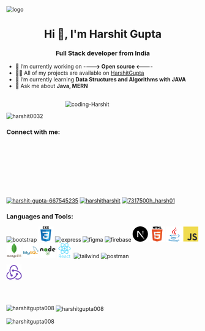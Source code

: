 ![logo](https://github.com/Harshit0032/Harshit0032/blob/main/harshitgupta.png)
<h1 align="center">Hi 👋, I'm Harshit Gupta</h1>
    
<h3 align="center">Full Stack developer from India</h3>



- 🔭 I’m currently working on **----> Open source <----**
- 👨‍💻 All of my projects are available on [HarshitGupta](https://github.com/Harshitgupta008?tab=repositories)
- 🌱 I’m currently learning **Data Structures and Algorithms with JAVA**
- 💬 Ask me about **Java, MERN**
  
<br>
<img align="right" alt="coding-Harshit" height=250 width=350 src="https://cdn.dribbble.com/users/730703/screenshots/6581243/avento.gif" />
<br>
<p align="left"> <img src="https://komarev.com/ghpvc/?username=harshit0032&label=Profile%20views&color=0e75b6&style=flat" alt="harshit0032" /> </p>

<h3 align="left">Connect with me:</h3>
<p align="left">
<a href="https://linkedin.com/in/harshit-gupta-667545235" target="blank"><img align="center" src="https://raw.githubusercontent.com/rahuldkjain/github-profile-readme-generator/master/src/images/icons/Social/linked-in-alt.svg" alt="harshit-gupta-667545235" height="30" width="40" /></a>
<a href="https://www.codechef.com/users/harshitharshit" target="blank"><img align="center" src="https://avatars.githubusercontent.com/u/11960354?v=4" alt="harshitharshit" height="30" width="40" /></a>
<a href="https://www.hackerrank.com/profile/7317500h_harsh01" target="blank"><img align="center" src="https://raw.githubusercontent.com/rahuldkjain/github-profile-readme-generator/master/src/images/icons/Social/hackerrank.svg" alt="7317500h_harsh01" height="30" width="40" /></a>
</p>

<h3 align="left">Languages and Tools:</h3>
<p align="left">  <img src="https://getbootstrap.com/docs/5.0/assets/brand/bootstrap-logo-shadow.png" alt="bootstrap" width="40" height="40"/> <img src="https://raw.githubusercontent.com/devicons/devicon/master/icons/css3/css3-original-wordmark.svg" alt="css3" width="40" height="40"/> <img src="https://ajeetchaulagain.com/static/7cb4af597964b0911fe71cb2f8148d64/87351/express-js.png" alt="express" width="40" height="40"/> <img src="https://www.vectorlogo.zone/logos/figma/figma-icon.svg" alt="figma" width="40" height="40"/> <img src="https://www.vectorlogo.zone/logos/firebase/firebase-icon.svg" alt="firebase" width="40" height="40"/> 
    <img src="https://github.com/devicons/devicon/blob/master/icons/nextjs/nextjs-original.svg" alt="next js" width="40" height="40"/>
    <img src="https://raw.githubusercontent.com/devicons/devicon/master/icons/html5/html5-original-wordmark.svg" alt="html5" width="40" height="40"/> <img src="https://raw.githubusercontent.com/devicons/devicon/master/icons/java/java-original.svg" alt="java" width="40" height="40"/> <img src="https://raw.githubusercontent.com/devicons/devicon/master/icons/javascript/javascript-original.svg" alt="javascript" width="40" height="40"/> <img src="https://raw.githubusercontent.com/devicons/devicon/master/icons/mongodb/mongodb-original-wordmark.svg" alt="mongodb" width="40" height="40"/>  <img src="https://raw.githubusercontent.com/devicons/devicon/master/icons/mysql/mysql-original-wordmark.svg" alt="mysql" width="40" height="40"/> <img src="https://raw.githubusercontent.com/devicons/devicon/master/icons/nodejs/nodejs-original-wordmark.svg" alt="nodejs" width="40" height="40"/> <img src="https://raw.githubusercontent.com/devicons/devicon/master/icons/react/react-original-wordmark.svg" alt="react" width="40" height="40"/> <img src="https://www.vectorlogo.zone/logos/tailwindcss/tailwindcss-icon.svg" alt="tailwind" width="40" height="40"/>
<img src="https://www.pngkit.com/png/detail/866-8665831_the-postman-logo-is-available-in-png-svg.png" alt="postman" width="40" height="40"/></p>
<img src="https://github.com/devicons/devicon/blob/master/icons/redux/redux-original.svg" alt="react-redux" width="40" height="40"/></p><br><br>
<p><img align="left" src="https://github-readme-stats.vercel.app/api/top-langs?username=harshitgupta008&show_icons=true&locale=en&layout=compact" alt="harshitgupta008" /></p>

<p>&nbsp;<img align="center" src="https://github-readme-stats.vercel.app/api?username=harshitgupta008&show_icons=true&locale=en" alt="harshitgupta008" /></p>

<p><img align="center" src="https://github-readme-streak-stats.herokuapp.com/?user=harshitgupta008&" alt="harshitgupta008" /></p>
